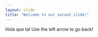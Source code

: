 ```yaml
---
layout: slide
title: "Welcome to our second slide!"
---
```

Hola que tal
Use the left arrow to go back!
